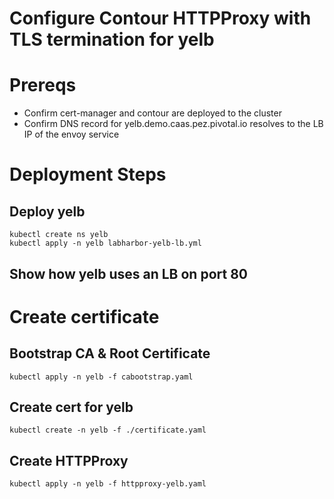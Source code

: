 

# Configure Contour HTTPProxy with TLS termination for yelb

# Prereqs
* Confirm cert-manager and contour are deployed to the cluster
* Confirm DNS record for yelb.demo.caas.pez.pivotal.io resolves to the LB IP of the envoy service

# Deployment Steps


## Deploy yelb
```
kubectl create ns yelb
kubectl apply -n yelb labharbor-yelb-lb.yml
```

##  Show how yelb uses an LB on port 80


# Create certificate
## Bootstrap CA & Root Certificate
```
kubectl apply -n yelb -f cabootstrap.yaml
```

## Create cert for yelb
```
kubectl create -n yelb -f ./certificate.yaml
```


## Create HTTPProxy
```
kubectl apply -n yelb -f httpproxy-yelb.yaml
```
